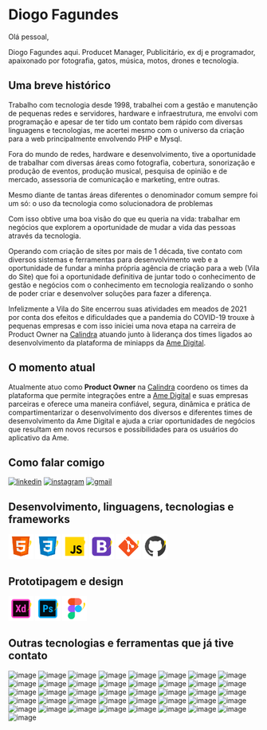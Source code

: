 # Diogo Fagundes

Olá pessoal,

Diogo Fagundes aqui. Producet Manager, Publicitário, ex dj e programador, apaixonado por fotografia, gatos, música, motos, drones e tecnologia.


## Uma breve histórico

Trabalho com tecnologia desde 1998, trabalhei com a gestão e manutenção de pequenas redes e servidores, hardware e infraestrutura, me envolvi com programação e apesar de ter tido um contato bem rápido com diversas linguagens e tecnologias, me acertei mesmo com o universo da criação para a web principalmente envolvendo PHP e Mysql.

Fora do mundo de redes, hardware e desenvolvimento, tive a oportunidade de trabalhar com diversas áreas como fotografia, cobertura, sonorização e produção de eventos, produção musical, pesquisa de opinião e de mercado, assessoria de comunicação e marketing, entre outras.

Mesmo diante de tantas áreas diferentes o denominador comum sempre foi um só:
o uso da tecnologia como solucionadora de problemas

Com isso obtive uma boa visão do que eu queria na vida: trabalhar em negócios que explorem a oportunidade de mudar a vida das pessoas através da tecnologia.

Operando com criação de sites por mais de 1 década, tive contato com diversos sistemas e ferramentas para desenvolvimento web e a oportunidade de fundar a minha própria agência de criação para a web (Vila do Site) que foi a oportunidade definitiva de juntar todo o conhecimento de gestão e negócios com o conhecimento em tecnologia realizando o sonho de poder criar e desenvolver soluções para fazer a diferença.

Infelizmente a Vila do Site encerrou suas atividades em meados de 2021 por conta dos efeitos e dificuldades que a pandemia do COVID-19 trouxe à pequenas empresas e com isso iniciei uma nova etapa na carreira de Product Owner na [Calindra](https://calindra.com.br) atuando junto à liderança dos times ligados ao desenvolvimento da plataforma de miniapps da [Ame Digital](https://www.amedigital.com/).


## O momento atual

Atualmente atuo como **Product Owner** na [Calindra](https://calindra.com.br) coordeno os times da plataforma que permite integrações entre a [Ame Digital](https://www.amedigital.com/) e suas empresas parceiras e oferece uma maneira confiável, segura, dinâmica e prática de compartimentarizar o desenvolvimento dos diversos e diferentes times de desenvolvimento da Ame Digital e ajuda a criar oportunidades de negócios que resultam em novos recursos e possibilidades para os usuários do aplicativo da Ame.


## Como falar comigo

[![linkedin](https://img.shields.io/badge/LinkedIn-0077B5?style=for-the-badge&logo=linkedin&logoColor=white)](https://www.linkedin.com/in/diogo-fagundes/)
[![instagram](https://img.shields.io/badge/Instagram-E4405F?style=for-the-badge&logo=instagram&logoColor=white)](https://www.instagram.com/djmacloud/)
[![gmail](https://img.shields.io/badge/Gmail-D14836?style=for-the-badge&logo=gmail&logoColor=white)](mailto:djmacloud@gmail.com)



## Desenvolvimento, linguagens, tecnologias e frameworks

<a href="https://developer.mozilla.org/pt-BR/docs/Web/HTML"><img src="https://github.com/djmacloud/djmacloud/raw/main/img/icons/html5.svg" width="50px"></a>
<a href="https://developer.mozilla.org/pt-BR/docs/Web/CSS"><img src="https://github.com/djmacloud/djmacloud/raw/main/img/icons/css.svg" width="50px"></a>
<a href="https://developer.mozilla.org/pt-BR/docs/Web/JavaScript"><img src="https://github.com/djmacloud/djmacloud/raw/main/img/icons/javascript.svg" width="50px"></a>
<a href="https://getbootstrap.com/"><img src="https://github.com/djmacloud/djmacloud/raw/main/img/icons/bootstrap.svg" width="50px"></a>
<a href="https://git-scm.com/"><img src="https://github.com/djmacloud/djmacloud/raw/main/img/icons/git.svg" width="50px"></a>
<a href="https://github.com/"><img src="https://github.com/djmacloud/djmacloud/raw/main/img/icons/github.svg" width="50px"></a>



## Prototipagem e design

<a href="https://www.adobe.com/br/products/xd.html"><img src="https://github.com/djmacloud/djmacloud/raw/main/img/icons/adobexd.svg" width="50px"></a>
<a href="https://www.adobe.com/br/products/photoshop.html"><img src="https://github.com/djmacloud/djmacloud/raw/main/img/icons/photoshop.svg" width="50px"></a>
<a href="https://www.figma.com/"><img src="https://github.com/djmacloud/djmacloud/raw/main/img/icons/figma.svg" width="50px"></a>


## Outras tecnologias e ferramentas que já tive contato

![image](https://img.shields.io/badge/Python-FFD43B?style=for-the-badge&logo=python&logoColor=darkgreen)
![image](https://img.shields.io/badge/PHP-777BB4?style=for-the-badge&logo=php&logoColor=white)
![image](https://img.shields.io/badge/MySQL-00000F?style=for-the-badge&logo=mysql&logoColor=white)
![image](https://img.shields.io/badge/Markdown-000000?style=for-the-badge&logo=markdown&logoColor=white)
![image](https://img.shields.io/badge/Vue.js-35495E?style=for-the-badge&logo=vuedotjs&logoColor=4FC08D)
![image](https://img.shields.io/badge/Material--UI-0081CB?style=for-the-badge&logo=material-ui&logoColor=white)
![image](https://img.shields.io/badge/Drupal-0678BE?style=for-the-badge&logo=drupal&logoColor=white)
![image](https://img.shields.io/badge/Laravel-FF2D20?style=for-the-badge&logo=laravel&logoColor=white)
![image](https://img.shields.io/badge/nuxt.js-00C58E?style=for-the-badge&logo=nuxtdotjs&logoColor=white)
![image](https://img.shields.io/badge/Nginx-009639?style=for-the-badge&logo=nginx&logoColor=white)
![image](https://img.shields.io/badge/-materialize--css-ff69b4?style=for-the-badge&logo=materialize--css&logoColor=white)
![image](https://img.shields.io/badge/GitKraken-179287?style=for-the-badge&logo=GitKraken&logoColor=white)
![image](https://img.shields.io/badge/Font_Awesome-339AF0?style=for-the-badge&logo=fontawesome&logoColor=white)
![image](https://img.shields.io/badge/Jira-0052CC?style=for-the-badge&logo=Jira&logoColor=white)
![image](https://img.shields.io/badge/Digital_Ocean-0080FF?style=for-the-badge&logo=DigitalOcean&logoColor=white)
![image](https://img.shields.io/badge/Heroku-430098?style=for-the-badge&logo=heroku&logoColor=white)
![image](https://img.shields.io/badge/Amazon_AWS-FF9900?style=for-the-badge&logo=amazonaws&logoColor=white)
![image](https://img.shields.io/badge/replit-667881?style=for-the-badge&logo=replit&logoColor=white)
![image](https://img.shields.io/badge/Netlify-00C7B7?style=for-the-badge&logo=netlify&logoColor=white)
![image](https://img.shields.io/badge/Salesforce-00A1E0?style=for-the-badge&logo=Salesforce&logoColor=white)
![image](https://img.shields.io/badge/Google%20Analytics-E37400?style=for-the-badge&logo=google%20analytics&logoColor=white)
![image](https://img.shields.io/badge/Android-3DDC84?style=for-the-badge&logo=android&logoColor=white)
![image](https://img.shields.io/badge/Linux-FCC624?style=for-the-badge&logo=linux&logoColor=black)
![image](https://img.shields.io/badge/Windows-0078D6?style=for-the-badge&logo=windows&logoColor=white)
![image](https://img.shields.io/badge/Kali_Linux-557C94?style=for-the-badge&logo=kali-linux&logoColor=white)
![image](https://img.shields.io/badge/Ubuntu-E95420?style=for-the-badge&logo=ubuntu&logoColor=white)
![image](https://img.shields.io/badge/Linux_Mint-87CF3E?style=for-the-badge&logo=linux-mint&logoColor=white)
![image](https://img.shields.io/badge/Debian-A81D33?style=for-the-badge&logo=debian&logoColor=white)
![image](https://img.shields.io/badge/lineageos-167C80?style=for-the-badge&logo=lineageos&logoColor=white)
![image](https://img.shields.io/badge/Visual_Studio_Code-0078D4?style=for-the-badge&logo=visual%20studio%20code&logoColor=white)
![image](https://img.shields.io/badge/Atom-66595C?style=for-the-badge&logo=Atom&logoColor=white)
![image](https://img.shields.io/badge/sublime_text-%23575757.svg?&style=for-the-badge&logo=sublime-text&logoColor=important)
![image](https://img.shields.io/badge/pycharm-143?style=for-the-badge&logo=pycharm&logoColor=black&color=black&labelColor=green)
![image](https://img.shields.io/badge/Google_Play-414141?style=for-the-badge&logo=google-play&logoColor=white)
![image](https://img.shields.io/badge/Microsoft_Office-D83B01?style=for-the-badge&logo=microsoft-office&logoColor=white)
![image](https://img.shields.io/badge/LibreOffice-18A303?style=for-the-badge&logo=LibreOffice&logoColor=white)
![image](https://img.shields.io/badge/Adobe-Photoshop-31A8FF?style=for-the-badge&logo=Adobe-Photoshop&labelColor=0a446b&logoWidth=15)
![image](https://img.shields.io/badge/Adobe%20Illustrator-FF9A00?style=for-the-badge&logo=adobe%20illustrator&logoColor=white)
![image](https://img.shields.io/badge/Adobe%20InDesign-FF3366?style=for-the-badge&logo=Adobe%20InDesign&logoColor=white)
![image](https://img.shields.io/badge/InVision-FF3366?style=for-the-badge&logo=InVision&logoColor=white)
![image](https://img.shields.io/badge/Wordpress-21759B?style=for-the-badge&logo=wordpress&logoColor=white)
